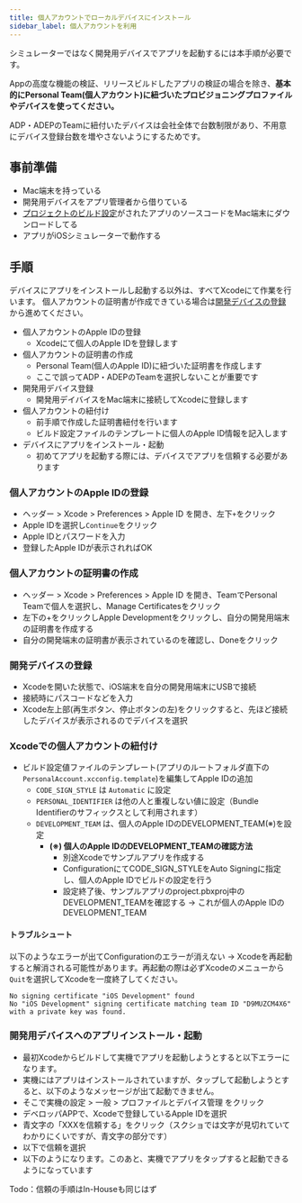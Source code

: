 ```yaml
---
title: 個人アカウントでローカルデバイスにインストール
sidebar_label: 個人アカウントを利用
---
```



シミュレーターではなく開発用デバイスでアプリを起動するには本手順が必要です。

Appの高度な機能の検証、リリースビルドしたアプリの検証の場合を除き、**基本的にPersonal Team(個人アカウント)に紐づいたプロビジョニングプロファイルやデバイスを使ってください。**

ADP・ADEPのTeamに紐付いたデバイスは会社全体で台数制限があり、不用意にデバイス登録台数を増やさないようにするためです。


## 事前準備
- Mac端末を持っている
- 開発用デバイスをアプリ管理者から借りている
- [プロジェクトのビルド設定](./build_setting.md)がされたアプリのソースコードをMac端末にダウンロードしてる
- アプリがiOSシミュレーターで動作する

## 手順

デバイスにアプリをインストールし起動する以外は、すべてXcodeにて作業を行います。
個人アカウントの証明書が作成できている場合は[開発デバイスの登録](#開発デバイスの登録)から進めてください。

- 個人アカウントのApple IDの登録
  - Xcodeにて個人のApple IDを登録します
- 個人アカウントの証明書の作成
  - Personal Team(個人のApple ID)に紐づいた証明書を作成します
  - ここで誤ってADP・ADEPのTeamを選択しないことが重要です
- 開発用デバイス登録
  - 開発用デイバイスをMac端末に接続してXcodeに登録します
- 個人アカウントの紐付け
  - 前手順で作成した証明書紐付を行います
  - ビルド設定ファイルのテンプレートに個人のApple ID情報を記入します
- デバイスにアプリをインストール・起動
  - 初めてアプリを起動する際には、デバイスでアプリを信頼する必要があります


### 個人アカウントのApple IDの登録

- ヘッダー > Xcode > Preferences > Apple ID を開き、左下`+`をクリック
- Apple IDを選択し`Continue`をクリック
- Apple IDとパスワードを入力
- 登録したApple IDが表示されればOK


### 個人アカウントの証明書の作成

- ヘッダー > Xcode > Preferences > Apple ID を開き、TeamでPersonal Teamで個人を選択し、Manage Certificatesをクリック
- 左下の+をクリックしApple Developmentをクリックし、自分の開発用端末の証明書を作成する
- 自分の開発端末の証明書が表示されているのを確認し、Doneをクリック

### 開発デバイスの登録

- Xcodeを開いた状態で、iOS端末を自分の開発用端末にUSBで接続
- 接続時にパスコードなどを入力
- Xcode左上部(再生ボタン、停止ボタンの左)をクリックすると、先ほど接続したデバイスが表示されるのでデバイスを選択


### Xcodeでの個人アカウントの紐付け

- ビルド設定値ファイルのテンプレート(アプリのルートフォルダ直下の`PersonalAccount.xcconfig.template`)を編集してApple IDの追加
   - `CODE_SIGN_STYLE` は `Automatic` に設定
   - `PERSONAL_IDENTIFIER` は他の人と重複しない値に設定（Bundle Identifierのサフィックスとして利用されます）
   - `DEVELOPMENT_TEAM` は、個人のApple IDのDEVELOPMENT_TEAM(※)を設定
      - **(※) 個人のApple IDのDEVELOPMENT_TEAMの確認方法**  
        - 別途Xcodeでサンプルアプリを作成する
        - ConfigurationにてCODE_SIGN_STYLEをAuto Signingに指定し、個人のApple IDでビルドの設定を行う
        - 設定終了後、サンプルアプリのproject.pbxproj中のDEVELOPMENT_TEAMを確認する → これが個人のApple IDのDEVELOPMENT_TEAM

#### トラブルシュート

以下のようなエラーが出てConfigurationのエラーが消えない
→ Xcodeを再起動すると解消される可能性があります。再起動の際は必ずXcodeのメニューから`Quit`を選択してXcodeを一度終了してください。

```
No signing certificate "iOS Development" found
No "iOS Development" signing certificate matching team ID "D9MUZCM4X6" with a private key was found.
```

### 開発用デバイスへのアプリインストール・起動

- 最初Xcodeからビルドして実機でアプリを起動しようとすると以下エラーになります。
- 実機にはアプリはインストールされていますが、タップして起動しようとすると、以下のようなメッセージが出て起動できません。
- そこで実機の設定 > 一般 > プロファイルとデバイス管理 をクリック
- デベロッパAPPで、Xcodeで登録しているApple IDを選択
- 青文字の「XXXを信頼する」をクリック（スクショでは文字が見切れていてわかりにくいですが、青文字の部分です）
- 以下で信頼を選択
- 以下のようになります。このあと、実機でアプリをタップすると起動できるようになっています

Todo：信頼の手順はIn-Houseも同じはず
